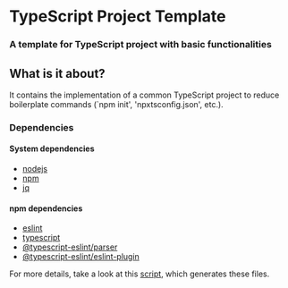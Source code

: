 # TypeScript Project Template

### A template for TypeScript project with basic functionalities

## What is it about?

It contains the implementation of a common TypeScript project to reduce boilerplate commands (`npm init', 'npxtsconfig.json', etc.).

### Dependencies

#### System dependencies

- [nodejs](https://nodejs.org/en/)
- [npm](https://www.npmjs.com/)
- [jq](https://stedolan.github.io/jq/)

#### npm dependencies

- [eslint](https://github.com/eslint/eslint)
- [typescript](https://github.com/microsoft/TypeScript)
- [@typescript-eslint/parser](https://www.npmjs.com/package/@typescript-eslint/parser)
- [@typescript-eslint/eslint-plugin](https://github.com/typescript-eslint/typescript-eslint)

For more details, take a look at this [script](https://gist.github.com/airglow923/15b71359a62f262167d38de8f59269f1), which generates these files.
